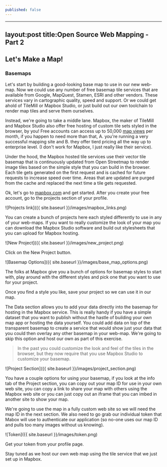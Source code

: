 ```yaml
---
published: false
---
```


---
layout:post
title:Open Source Web Mapping - Part 2
---

## Let's Make a Map!

### Basemaps

Let's start by building a good-looking base map to use in our new web-map.  Now we could use any number of free basemap tile services that are available from Google, MapQuest, Stamen, ESRI and other vendors.  These services vary in cartographic quality, speed and support. Or we could get ahold of TileMill or Mapbox Studio, or just build out our own toolchain to render map tiles and serve them ourselves.  

Instead, we're going to take a middle lane.  Mapbox, the maker of TileMill and Mapbox Studio also offer free hosting of custom tile sets styled in the browser, by you!  Free accounts can access up to 50,000 [map views](https://www.mapbox.com/plans/) per month, if you happen to need more than that, A. you're running a very successful mapping site and B. they offer tierd pricing all the way up to enterprise level. (I don't work for Mapbox, I just really like their service).

Under the hood, the Mapbox hosted tile services use their vector tile basemap that is continuously updated from Open Streetmap to render image tiles based on the simple style that you can build in the browser.  Each tile gets generated on the first request and is cached for future requests to increase speed over time.  Areas that are updated are purged from the cache and replaced the next time a tile gets requested.

Ok, let's go to [mapbox.com](www.mapbox.com) and get started.  After you create your free account, go to the projects section of your profile.

![Projects link]({{ site.baseurl }}/images/mapbox_links.png)

You can create a bunch of projects here each styled differently to use in any of your web-maps.  If you want to really customize the look of your map you can download the Mapbox Studio software and build out stylesheets that you can upload for Mapbox hosting.

![New Project]({{ site.baseurl }}/images/new_project.png)

Click on the New Project button.

![Basemap Options]({{ site.baseurl }}/images/base_map_options.png)

The folks at Mapbox give you a bunch of options for basemap styles to start with, play around with the different styles and pick one that you want to use for your project.

Once you find a style you like, save your project so we can use it in our map.

The Data section allows you to add your data directly into the basemap for hosting in the Mapbox service.  This is really handy if you have a simple dataset that you want to publish without the hastle of building your own map app or hosting the data yourself.  You could add data on top of the transparent basemap to create a service that would show just your data that you could then overlay any other basemap in your web-map.  We're going to skip this option and host our own as part of this exercise.

> In the past you could customize the look and feel of the tiles in the browser, but they now require that you use Mapbox Studio to customize your basemap.

![Project Section]({{ site.baseurl }}/images/project_section.png)

You have a couple options for using your basemap, if you look at the info tab of the Project section, you can copy out your map ID for use in your own web site, you can copy a link to share your map with others using the Mapbox web site or you can just copy out an iframe that you can imbed in another site to show your map.

We're going to use the map in a fully custom web site so we will need the map ID in the next section.  We also need to go grab our individual token that Mabox will use to authenticate our application (so no-one uses our map ID and pulls too many images without us knowing).

![Token]({{ site.baseurl }}/images/token.png)

Get your token from your profile page.

Stay tuned as we host our own web map using the tile service that we just set up in Mapbox.